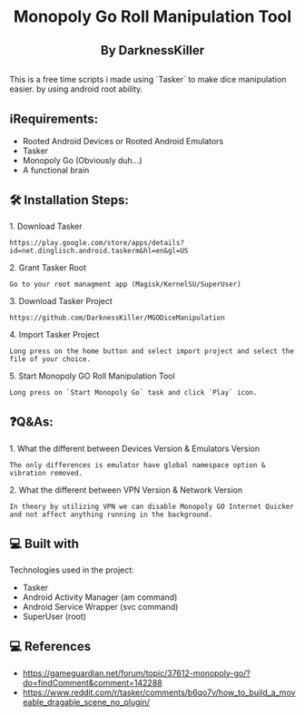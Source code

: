 <h1 align="center" id="title">Monopoly Go Roll Manipulation Tool</h1>
<h2 align="center" id="author" style="margin-bottom: 30px;">By DarknessKiller</h2>

<p id="description">This is a free time scripts i made using `Tasker` to make dice manipulation easier. by using android root ability.</p>


<h2 style="margin-top: 30px;">ℹ️Requirements:</h2>

*   Rooted Android Devices or Rooted Android Emulators
*   Tasker
*   Monopoly Go (Obviously duh...)
*   A functional brain


<h2 style="margin-top: 30px;">🛠️ Installation Steps:</h2>

<p>1. Download Tasker</p>

```
https://play.google.com/store/apps/details?id=net.dinglisch.android.taskerm&hl=en&gl=US
```

<p>2. Grant Tasker Root</p>

```
Go to your root managment app (Magisk/KernelSU/SuperUser)
```

<p>3. Download Tasker Project</p>

```
https://github.com/DarknessKiller/MGODiceManipulation
```

<p>4. Import Tasker Project</p>

```
Long press on the home button and select import project and select the file of your choice.
```

<p>5. Start Monopoly GO Roll Manipulation Tool</p>

```
Long press on `Start Monopoly Go` task and click `Play` icon.
```

<h2 style="margin-top: 30px;">❓Q&As:</h2>

<p>1. What the different between Devices Version & Emulators Version</p>

```
The only differences is emulator have global namespace option & vibration removed.
```

<p>2. What the different between VPN Version & Network Version</p>

```
In theory by utilizing VPN we can disable Monopoly GO Internet Quicker and not affect anything running in the background.
```

  
  
<h2 style="margin-top: 30px;">💻 Built with</h2>

Technologies used in the project:

*   Tasker
*   Android Activity Manager (am command)
*   Android Service Wrapper (svc command)
*   SuperUser (root)


<h2 style="margin-top: 30px;">💻 References</h2>

*   https://gameguardian.net/forum/topic/37612-monopoly-go/?do=findComment&comment=142288
*   https://www.reddit.com/r/tasker/comments/b6qo7v/how_to_build_a_moveable_dragable_scene_no_plugin/
